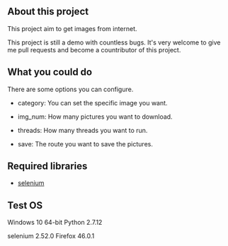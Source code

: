 ## About this project

This project aim to get images from internet.

This project is still a demo with countless bugs. It's very welcome to give me pull requests and become a countributor of this project. 

## What you could do

There are some options you can configure.

- category: You can set the specific image you want.

- img_num: How many pictures you want to download.

- threads: How many threads you want to run.

- save: The route you want to save the pictures.

## Required libraries

- [selenium](https://github.com/SeleniumHQ/selenium)

## Test OS

Windows 10 64-bit
Python 2.7.12

selenium 2.52.0
Firefox 46.0.1
